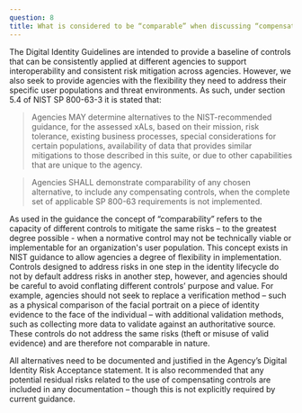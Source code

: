 ```yaml
---
question: 8
title: What is considered to be “comparable” when discussing “compensating controls?” If agencies wish to use a compensating control, does it need to be “equivalent” to the original normative control?
---
```


The Digital Identity Guidelines are intended to provide a baseline of controls that can be consistently applied at different agencies to support interoperability and consistent risk mitigation across agencies. However, we also seek to provide agencies with the flexibility they need to address their specific user populations and threat environments. As such, under section 5.4 of NIST SP 800-63-3 it is stated that: 

> Agencies MAY determine alternatives to the NIST-recommended guidance, for the assessed xALs, based on their mission, risk tolerance, existing business processes, special considerations for certain populations, availability of data that provides similar mitigations to those described in this suite, or due to other capabilities that are unique to the agency.

> Agencies SHALL demonstrate comparability of any chosen alternative, to include any compensating controls, when the complete set of applicable SP 800-63 requirements is not implemented.

As used in the guidance the concept of “comparability” refers to the capacity of different controls to mitigate the same risks – to the greatest degree possible - when a normative control may not be technically viable or implementable for an organization's user population. This concept exists in NIST guidance to allow agencies a degree of flexibility in implementation. Controls designed to address risks in one step in the identity lifecycle do not by default address risks in another step, however, and agencies should be careful to avoid conflating different controls’ purpose and value. For example, agencies should not seek to replace a verification method – such as a physical comparison of the facial portrait on a piece of identity evidence to the face of the individual – with additional validation methods, such as collecting more data to validate against an authoritative source. These controls do not address the same risks (theft or misuse of valid evidence) and are therefore not comparable in nature. 

All alternatives need to be documented and justified in the Agency’s Digital Identity Risk Acceptance statement. It is also recommended that any potential residual risks related to the use of compensating controls are included in any documentation – though this is not explicitly required by current guidance. 

